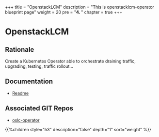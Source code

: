 +++
title = "OpenstackLCM"
description = "This is openstacklcm-operator blueprint page"
weight = 20
pre = "<b>4. </b>"
chapter = true
+++

# OpenstackLCM

## Rationale

Create a Kubernetes Operator able to orchestrate draining traffic, upgrading,
testing, traffic rollout...

## Documentation

- [Readme](https://github.com/keleustes/oslc-operator/blob/master/README.md)

## Associated GIT Repos

- [oslc-operator](https://github.com/keleustes/oslc-operator)

<!--more-->

{{%children style="h3" description="false" depth="1" sort="weight" %}}

